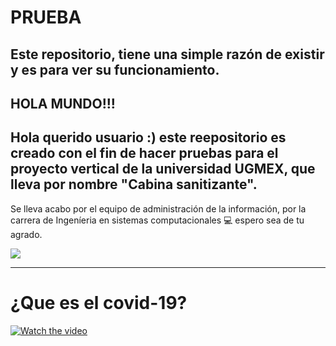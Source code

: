 # PRUEBA
Este repositorio, tiene una simple razón de existir y es para ver su funcionamiento.
---
## HOLA MUNDO!!! 
Hola querido usuario :) este reepositorio es creado con el fin de hacer pruebas para el proyecto vertical de la universidad UGMEX,
que lleva por nombre "Cabina sanitizante".
---
Se lleva acabo por el equipo de administración de la información, por la carrera de Ingeníeria en sistemas computacionales 💻
espero sea de tu agrado.
<p align = "centro">
  <img src = "https://user-images.githubusercontent.com/93176932/139614984-893f1a2b-6cf0-4d8e-8372-324b226504ae.png" />
</p>

---

# ¿Que es el covid-19?
[![Watch the video](https://user-images.githubusercontent.com/93176932/139742261-fbf0b921-0bac-4cf2-be02-ea27235422f8.png)](https://www.youtube.com/watch?v=eCdRxHepJiI)



